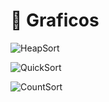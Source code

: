 # :file_folder: Graficos
 
 ![HeapSort](https://github.com/Leslym03/EDA/blob/master/AlgoritmosOrdenamiento/Comparaciones/Graficos/png/HeapSort.png) 

 ![QuickSort](https://github.com/Leslym03/EDA/blob/master/AlgoritmosOrdenamiento/Comparaciones/Graficos/png/QuickSort.png) 

 ![CountSort](https://github.com/Leslym03/EDA/blob/master/AlgoritmosOrdenamiento/Comparaciones/Graficos/png/CountSort.png) 